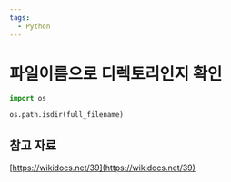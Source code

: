 ```yaml
---
tags:
  - Python
---
```

# 파일이름으로 디렉토리인지 확인

```python
import os

os.path.isdir(full_filename)
```

## 참고 자료

[https://wikidocs.net/39](https://wikidocs.net/39)
